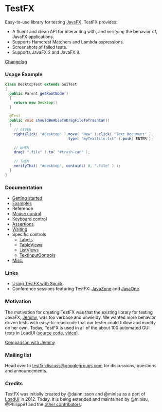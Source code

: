 TestFX
======

Easy-to-use library for testing [JavaFX](http://www.oracle.com/us/technologies/java/fx/overview/index.html). TestFX provides:

 - A fluent and clean API for interacting with, and verifying the behavior of, JavaFX applications.
 - Supports Hamcrest Matchers and Lambda expressions.
 - Screenshots of failed tests.
 - Supports JavaFX 2 and JavaFX 8.

[Changelog](https://github.com/SmartBear/TestFX/wiki/Changelog)

### Usage Example

```java
class DesktopTest extends GuiTest
{
  public Parent getRootNode()
  {
    return new Desktop()
  }

  @Test
  public void shouldBeAbleToDragFileToTrashCan()
  {
    // GIVEN
    rightClick( "#desktop" ).move( "New" ).click( "Text Document" ).
                             type( "myTextfile.txt" ).push( ENTER );
  
    // WHEN
    drag( ".file" ).to( "#trash-can" );
    
    // THEN
    verifyThat( "#desktop", contains( 0, ".file" ) );
  }
}
```


### Documentation

 * [Getting started][11]
 * [Examples][17]
 * Reference
  * [Mouse control][12]
  * [Keyboard control][13]
  * [Assertions][14]
  * [Waiting][15]
  * Specific controls
    * [Labels][18]
    * [TableViews](https://github.com/SmartBear/TestFX/blob/master/src/test/java/org/loadui/testfx/TableViewsTest.java)
    * [ListViews](https://github.com/SmartBear/TestFX/blob/master/src/test/java/org/loadui/testfx/ListViewsTest.java)
    * [TextInputControls](https://github.com/SmartBear/TestFX/blob/master/src/test/java/org/loadui/testfx/TextInputControlsTest.java)
  * [Misc.][16]

### Links

 * [Using TestFX with Spock](https://github.com/SmartBear/TestFX/issues/38).
 * Conference sessions featuring TestFX: [JavaZone](http://jz13.java.no/presentation.html?id=89b56833) and [JavaOne][8].

### Motivation
The motivation for creating TestFX was that the existing library for testing JavaFX, [Jemmy][1], was
too verbose and unwieldy. We wanted more behavior driven tests with easy-to-read code that our tester could follow and modify on her own.
Today, TestFX is used in all of the about 100 automated GUI tests in LoadUI ([source code][9], [video][10]).

[Comparison with Jemmy][4]

### Mailing list
Head over to [testfx-discuss@googlegroups.com](https://groups.google.com/d/forum/testfx-discuss) for discussions, questions and announcements. 

### Credits
TestFX was initially created by @dainnilsson and @minisu as a part of [LoadUI][2] in 2012. Today, it is being extended and maintained by @minisu, @Philipp91 and the [other contributors][5].

[1]: https://jemmy.java.net/              "Jemmy website"
[2]: https://github.com/SmartBear/loadui  "LoadUI project at Github"
[3]: http://www.oracle.com/technetwork/java/javafx/overview/index.html "JavaFX website"
[4]: https://github.com/SmartBear/TestFX/wiki/Comparison-with-Jemmy "Comparison with Jemmy"
[5]: https://github.com/SmartBear/TestFX/graphs/contributors "Contributors of LoadUI"
[11]: https://github.com/SmartBear/TestFX/wiki/Getting-started
[12]: https://github.com/SmartBear/TestFX/wiki/Mouse-control
[13]: https://github.com/SmartBear/TestFX/wiki/Keyboard-control
[14]: https://github.com/SmartBear/TestFX/wiki/Assertions
[15]: https://github.com/SmartBear/TestFX/wiki/Waiting
[16]: https://github.com/SmartBear/TestFX/wiki/Misc
[17]: https://github.com/SmartBear/TestFX/wiki/Examples
[18]: https://github.com/SmartBear/TestFX/wiki/Login-form#using-textlabels
[8]: https://oracleus.activeevents.com/2013/connect/sessionDetail.ww?SESSION_ID=2670 "Ten Man-Years of JavaFX: Real-World Project Experiences [CON2670]"
[9]: https://github.com/SmartBear/loadui/tree/master/loadui-project/loadui-fx-interface/src/test/java/com/eviware/loadui/ui/fx "GUI tests in LoadUI"
[10]: http://youtu.be/fgD8fBn1cYw "Video of the LoadUI TestFX test suite"
